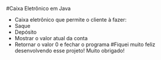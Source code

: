 #Caixa Eletrônico em Java
 - Caixa eletrônico que permite o cliente à fazer:
 - Saque 
 - Depósito
 - Mostrar o valor atual da conta
 - Retornar o valor 0 e fechar o programa
#Fiquei muito feliz desenvolvendo esse projeto! Muito obrigado!
